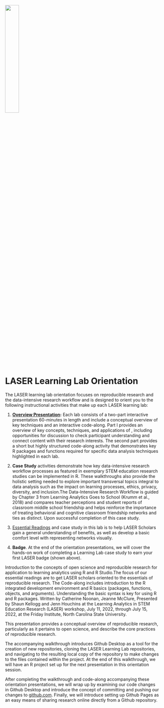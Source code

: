 <img src="img/LASER_Hx.png" width="30%"/>

# LASER Learning Lab Orientation

The LASER learning lab orientation focuses on reproducible research and the data-intensive research workflow and is designed to orient you to the following instructional activities that make up each LASER learning lab:

1.  [**Overview Presentation**](https://laser-institute.github.io/laser-orientation/laser-lab-slides.html?panelset=r&panelset1=research-context&panelset2=eda&panelset3=goal&panelset4=data-products#1)**:** Each lab consists of a two-part interactive presentation 60-minutes in length and include a conceptual overview of key techniques and an interactive code-along. Part I provides an overview of key concepts, techniques, and applications of , including opportunities for discussion to check participant understanding and connect content with their research interests. The second part provides a short but highly structured code-along activity that demonstrates key R packages and functions required for specific data analysis techniques highlighted in each lab.

2.  **Case Study** activities demonstrate how key data-intensive research workflow processes as featured in exemplary STEM education research studies can be implemented in R. These walkthroughs also provide the holistic setting needed to explore important transversal topics integral to data analysis such as the impact on learning processes, ethics, privacy, diversity, and inclusion.The Data-Intensive Research Workflow is guided by Chapter 3 from Learning Analytics Goes to School (Krumm et al., 2018) and compares teacher perceptions and student reports of classroom middle school friendship and helps reinforce the importance of treating behavioral and cognitive classroom friendship networks and ties as distinct. Upon successful completion of this case study.

3.  [Essential Readings](#0) and case study in this lab is to help LASER Scholars gain a general understanding of benefits, as well as develop a basic comfort level with representing networks visually.

4.  **Badge**. At the end of the orientation presentations, we will cover the hands-on work of completing a Learning Lab case study to earn your first LASER badge (shown above).

Introduction to the concepts of open science and reproducible research for application to learning analytics using R and R Studio.The focus of our essential readings are to get LASER scholars oriented to the essentials of reproducible research. The Code-along includes introduction to the R integrated development environment and R basics (packages, functions, objects, and arguments). Understanding the basic syntax is key for using R and R packages. Written by Catherine Noonan, Jeanne McClure, Presented by Shaun Kellogg and Jenn Houchins at the Learning Analytics in STEM Education Research (LASER) workshop, July 11, 2022, through July 15, 2022, at the Friday Institute, North Carolina State University.

This presentation provides a conceptual overview of reproducible research, particularly as it pertains to open science, and describe the core practices of reproducible research.

The accompanying walkthrough introduces Github Desktop as a tool for the creation of new repositories, cloning the LASER Learning Lab repositories, and navigating to the resulting local copy of the repository to make changes to the files contained within the project. At the end of this walkthrough, we will have an R project set up for the next presentation in this orientation session.

After completing the walkthrough and code-along accompanying these orientation presentations, we will wrap up by examining our code changes in Github Desktop and introduce the concept of committing and pushing our changes to [github.com](https://github.com/). Finally, we will introduce setting up Github Pages as an easy means of sharing research online directly from a Github repository.
